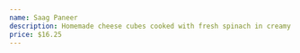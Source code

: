```yaml
---
name: Saag Paneer
description: Homemade cheese cubes cooked with fresh spinach in creamy tomato-onion based sauce.
price: $16.25
---
```

